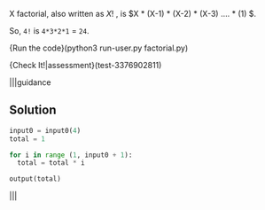 X factorial, also written as $X!$ , is $X * (X-1) * (X-2) * (X-3) .... * (1) $.

So, `4!` is `4*3*2*1` = `24`.

{Run the code}(python3 run-user.py factorial.py)

{Check It!|assessment}(test-3376902811)

|||guidance
## Solution

```python
input0 = input0(4)
total = 1

for i in range (1, input0 + 1):
  total = total * i 

output(total)
```

|||

